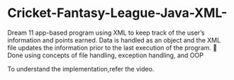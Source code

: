 # Cricket-Fantasy-League-Java-XML-
Dream 11 app-based program using XML to keep track of the user’s information and points earned. Data is handled as an object and the XML file updates the information prior to the last execution of the program.  Done using concepts of file handling, exception handling, and OOP


To understand the implementation,refer the video.
